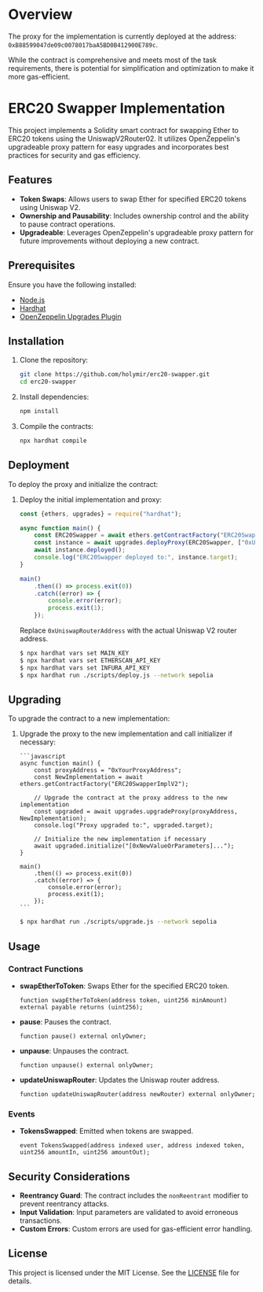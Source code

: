 # Overview

The proxy for the implementation is currently deployed at the address: `0xB88599047de09c0078017baA5BD0B412900E789c`.

While the contract is comprehensive and meets most of the task requirements, there is potential for simplification and optimization to make it more gas-efficient.

# ERC20 Swapper Implementation

This project implements a Solidity smart contract for swapping Ether to ERC20 tokens using the UniswapV2Router02. It utilizes OpenZeppelin's upgradeable proxy pattern for easy upgrades and incorporates best practices for security and gas efficiency.

## Features

-   **Token Swaps**: Allows users to swap Ether for specified ERC20 tokens using Uniswap V2.
-   **Ownership and Pausability**: Includes ownership control and the ability to pause contract operations.
-   **Upgradeable**: Leverages OpenZeppelin's upgradeable proxy pattern for future improvements without deploying a new contract.

## Prerequisites

Ensure you have the following installed:

-   [Node.js](https://nodejs.org/en/)
-   [Hardhat](https://hardhat.org/)
-   [OpenZeppelin Upgrades Plugin](https://docs.openzeppelin.com/upgrades-plugins)

## Installation

1. Clone the repository:

    ```sh
    git clone https://github.com/holymir/erc20-swapper.git
    cd erc20-swapper
    ```

2. Install dependencies:

    ```sh
    npm install
    ```

3. Compile the contracts:

    ```sh
    npx hardhat compile
    ```

## Deployment

To deploy the proxy and initialize the contract:

1. Deploy the initial implementation and proxy:

    ```javascript
    const {ethers, upgrades} = require("hardhat");

    async function main() {
        const ERC20Swapper = await ethers.getContractFactory("ERC20SwapperImpl");
        const instance = await upgrades.deployProxy(ERC20Swapper, ["0xUniswapRouterAddress"], {initializer: "initialize"});
        await instance.deployed();
        console.log("ERC20Swapper deployed to:", instance.target);
    }

    main()
        .then(() => process.exit(0))
        .catch((error) => {
            console.error(error);
            process.exit(1);
        });
    ```

    Replace `0xUniswapRouterAddress` with the actual Uniswap V2 router address.

    ```sh
    $ npx hardhat vars set MAIN_KEY
    $ npx hardhat vars set ETHERSCAN_API_KEY
    $ npx hardhat vars set INFURA_API_KEY
    $ npx hardhat run ./scripts/deploy.js --network sepolia
    ```

## Upgrading

To upgrade the contract to a new implementation:

1.  Upgrade the proxy to the new implementation and call initializer if necessary:

        ```javascript
        async function main() {
            const proxyAddress = "0xYourProxyAddress";
            const NewImplementation = await ethers.getContractFactory("ERC20SwapperImplV2");

            // Upgrade the contract at the proxy address to the new implementation
            const upgraded = await upgrades.upgradeProxy(proxyAddress, NewImplementation);
            console.log("Proxy upgraded to:", upgraded.target);

            // Initialize the new implementation if necessary
            await upgraded.initialize("[0xNewValueOrParameters]...");
        }

        main()
            .then(() => process.exit(0))
            .catch((error) => {
                console.error(error);
                process.exit(1);
            });
        ```

    ```sh
    $ npx hardhat run ./scripts/upgrade.js --network sepolia
    ```

## Usage

### Contract Functions

-   **swapEtherToToken**: Swaps Ether for the specified ERC20 token.

    ```solidity
    function swapEtherToToken(address token, uint256 minAmount) external payable returns (uint256);
    ```

-   **pause**: Pauses the contract.

    ```solidity
    function pause() external onlyOwner;
    ```

-   **unpause**: Unpauses the contract.

    ```solidity
    function unpause() external onlyOwner;
    ```

-   **updateUniswapRouter**: Updates the Uniswap router address.

    ```solidity
    function updateUniswapRouter(address newRouter) external onlyOwner;
    ```

### Events

-   **TokensSwapped**: Emitted when tokens are swapped.

    ```solidity
    event TokensSwapped(address indexed user, address indexed token, uint256 amountIn, uint256 amountOut);
    ```

## Security Considerations

-   **Reentrancy Guard**: The contract includes the `nonReentrant` modifier to prevent reentrancy attacks.
-   **Input Validation**: Input parameters are validated to avoid erroneous transactions.
-   **Custom Errors**: Custom errors are used for gas-efficient error handling.

## License

This project is licensed under the MIT License. See the [LICENSE](LICENSE) file for details.

```

```
